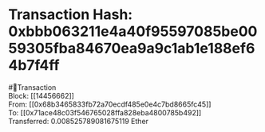 
Transaction Hash: 0xbbb063211e4a40f95597085be0059305fba84670ea9a9c1ab1e188ef64b7f4ff
====================================================================================
  
#💸Transaction  
Block: [[14456662]]  
From: [[0x68b3465833fb72a70ecdf485e0e4c7bd8665fc45]]  
To: [[0x71ace48c03f546765028ffa828eba4800785b492]]  
Transferred: 0.008525789081675119 Ether